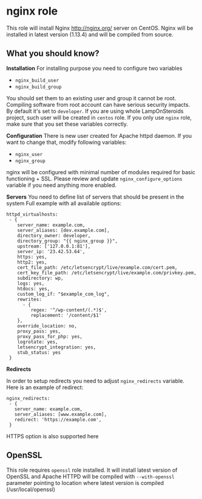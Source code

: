 nginx role
==========

This role will install Nginx http://nginx.org/ server on CentOS.
Nginx will be installed in latest version (1.13.4) and will be compiled from source.

What you should know?
---------------------

**Installation**
For installing purpose you need to configure two variables
 - `nginx_build_user`
 - `nginx_build_group`
 
You should set them to an existing user and group it cannot be root. Compiling software from root account can have serious security impacts.
By default it's set to `developer`. If you are using whole LampOnSteroids project, such user will be created in `centos` role.
If you only use `nginx` role, make sure that you set these variables correctly.

**Configuration**
There is new user created for Apache httpd daemon. If you want to change that, modify following variables:
 - `nginx_user`
 - `nginx_group`
 
nginx will be configured with minimal number of modules required for basic functioning + SSL. Please review and update `nginx_configure_options` variable if you need anything more enabled.

**Servers**
You need to define list of servers that should be present in the system
Full example with all available options:

```
httpd_virtualhosts:
 - {
    server_name: example.com,
    server_aliases: [dev.example.com],
    directory_owner: developer,
    directory_group: "{{ nginx_group }}",
    upstream: ['127.0.0.1:81'],
    server_ip: '23.42.53.64',
    https: yes,
    http2: yes,
    cert_file_path: /etc/letsencrypt/live/example.com/cert.pem,
    cert_key_file_path: /etc/letsencrypt/live/example.com/privkey.pem,
    subdirectory: wp,
    logs: yes,
    htdocs: yes,
    custom_log_if: "$example_com_log",
    rewrites:
      - {
         regex: '^/wp-content/(.*)$',
         replacement: '/content/$1'
    },
    override_location: no,
    proxy_pass: yes,
    proxy_pass_for_php: yes,
    logrotate: yes,
    letsencrypt_integration: yes,
    stub_status: yes
 }
```

**Redirects**

In order to setup redirects you need to adjust `nginx_redirects` variable. Here is an example of redirect:

```
nginx_redirects: 
 - {
   server_name: example.com,
   server_aliases: [www.example.com],
   redirect: 'https://example.com',
 }
```

HTTPS option is also supported here

OpenSSL
-------

This role requires `openssl` role installed. It will install latest version of OpenSSL and Apache HTTPD will be compiled with `--with-openssl` parameter pointing to location where latest version is compiled (/usr/local/openssl)
